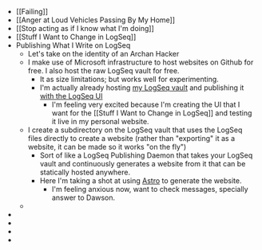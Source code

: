 - [[Failing]]
- [[Anger at Loud Vehicles Passing By My Home]]
- [[Stop acting as if I know what I'm doing]]
- [[Stuff I Want to Change in LogSeq]]
- Publishing What I Write on LogSeq
	- Let's take on the identity of an Archan Hacker
	- I make use of Microsoft infrastructure to host websites on Github for free. I also host the raw LogSeq vault for free.
		- It as size limitations; but works well for experimenting.
		- I'm actually already hosting [my LogSeq vault](https://github.com/Zequez/logseq-vault/) and publishing it [with the LogSeq UI](http://notes.zequez.space/)
			- I'm feeling very excited because I'm creating the UI that I want for the [[Stuff I Want to Change in LogSeq]] and testing it live in my personal website.
	- I create a subdirectory on the LogSeq vault that uses the LogSeq files directly to create a website (rather than "exporting" it as a website, it can be made so it works "on the fly")
		- Sort of like a LogSeq Publishing Daemon that takes your LogSeq vault and continuously generates a website from it that can be statically hosted anywhere.
		- Here I'm taking a shot at using [Astro](https://astro.build/) to generate the website.
			- I'm feeling anxious now, want to check messages, specially answer to Dawson.
	-
-
-
-
-